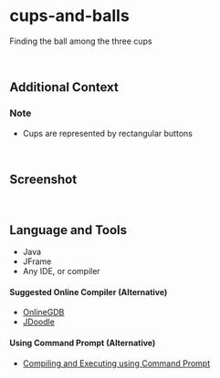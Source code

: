# cups-and-balls

Finding the ball among the three cups

<br>

## Additional Context

### Note

- Cups are represented by rectangular buttons

<br>

## Screenshot



<br>

## Language and Tools

- Java
- JFrame
- Any IDE, or compiler

#### Suggested Online Compiler (Alternative)

- <a href="https://www.onlinegdb.com">OnlineGDB</a>
- <a href="https://www.jdoodle.com">JDoodle</a>

#### Using Command Prompt (Alternative)

- <a href="https://github.com/rynrsts/cups-and-balls/blob/main/command-prompt.md">Compiling and Executing using Command Prompt</a>
